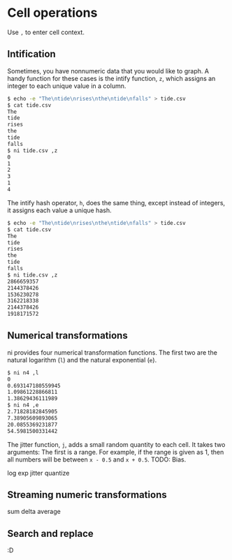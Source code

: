 # Cell operations

Use `,` to enter cell context.

## Intification

Sometimes, you have nonnumeric data that you would like to graph. A handy
function for these cases is the intify function, `z`, which assigns an integer
to each unique value in a column.

```bash
$ echo -e "The\ntide\nrises\nthe\ntide\nfalls" > tide.csv
$ cat tide.csv
The
tide
rises
the
tide
falls
$ ni tide.csv ,z
0
1
2
3
1
4
```

The intify hash operator, `h`, does the same thing, except instead of integers,
it assigns each value a unique hash.

```bash
$ echo -e "The\ntide\nrises\nthe\ntide\nfalls" > tide.csv
$ cat tide.csv
The
tide
rises
the
tide
falls
$ ni tide.csv ,z
2866659357
2144378426
1536230278
3162218338
2144378426
1918171572
```

## Numerical transformations

ni provides four numerical transformation functions. The first two are the
natural logarithm (`l`) and the natural exponential (`e`).


```bash
$ ni n4 ,l
0
0.693147180559945
1.09861228866811
1.38629436111989
$ ni n4 ,e
2.71828182845905
7.38905609893065
20.0855369231877
54.5981500331442
```

The jitter function, `j`, adds a small random quantity to each cell. It takes
two arguments: The first is a range. For example, if the range is given as 1,
then all numbers will be between `x - 0.5` and `x + 0.5`. TODO: Bias.

log
exp
jitter
quantize

## Streaming numeric transformations

sum
delta
average

## Search and replace

:D
